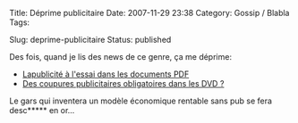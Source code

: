 Title: Déprime publicitaire
Date: 2007-11-29 23:38
Category: Gossip / Blabla
Tags: <?xml version="1.0" encoding="utf-8"?>

Slug: deprime-publicitaire
Status: published

Des fois, quand je lis des news de ce genre, ça me déprime:

-   [Lapublicité à l'essai dans les documents PDF](\%22http://www.generation-nt.com/yahoo-adobe-pdf-publicite-actualite-50039.html\%22)
-   [Des coupures publicitaires obligatoires dans les DVD ?](\%22http://www.generation-nt.com/dvd-video-publicite-coupures-publicitaires-ibm-brevet-uspto-actualite-49961.html\%22)

Le gars qui inventera un modèle économique rentable sans pub se fera desc\*\*\*\*\* en or...
